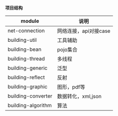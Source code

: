 **项目结构**

module| 说明
---|---
net-connection | 网络连接，api对接case
building-util | 工具辅助
building-bean | pojo集合
building-thread | 多线程
building-generic | 泛型
building-reflect | 反射
building-graphic | 图形，pdf等
building-converter | 数据转化，xml,json
building-algorithm | 算法



